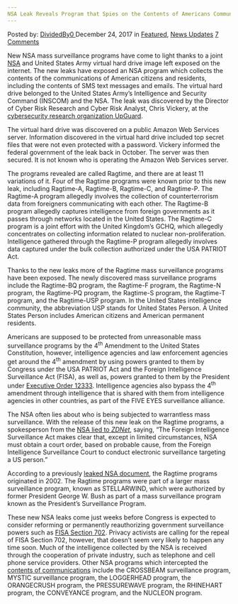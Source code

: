 ```yaml
---
NSA Leak Reveals Program that Spies on the Contents of Americans Communications
---
```

<article class="post-listing post-24060 post type-post status-publish format-standard has-post-thumbnail hentry category-deepdot-news category-news-updates tag-americans tag-communications tag-contents tag-leak tag-nsa tag-program tag-reveals tag-spies">
    <div class="post-inner">
    <p class="post-meta">
    <span>Posted by: <a href="https://www.deepdotweb.com/author/dividedby0/" title="">DividedBy0 </a></span>
    <span>December 24, 2017</span>
    <span>in <a href="https://www.deepdotweb.com/category/deepdot-news/" rel="category tag">Featured</a>, <a href="https://www.deepdotweb.com/category/news-updates/" rel="category tag">News Updates</a></span>
    <span><a href="https://www.deepdotweb.com/2017/12/24/nsa-leak-reveals-program-spies-contents-americans-communications/#comments">7 Comments</a></span>
    </p>
    <div class="clear"></div>
    <div class="entry">
    <p>New NSA mass surveillance programs have come to light thanks to a joint <a href="https://www.deepdotweb.com/tag/nsa/">NSA</a> and United States Army virtual hard drive image left exposed on the internet. The new leaks have exposed an NSA program which collects the contents of the communications of American citizens and residents, including the contents of SMS text messages and emails. The virtual hard drive belonged to the United States Army’s Intelligence and Security Command (INSCOM) and the NSA. The leak was discovered by the Director of Cyber Risk Research and Cyber Risk Analyst, Chris Vickery, at the <a href="https://www.upguard.com/breaches/cloud-leak-inscom">cybersecurity research organization UpGuard</a>.</p>
    <p>The virtual hard drive was discovered on a public Amazon Web Services server. Information discovered in the virtual hard drive included top secret files that were not even protected with a password. Vickery informed the federal government of the leak back in October. The server was then secured. It is not known who is operating the Amazon Web Services server.</p>
    <p>The programs revealed are called Ragtime, and there are at least 11 variations of it. Four of the Ragtime programs were known prior to this new leak, including Ragtime-A, Ragtime-B, Ragtime-C, and Ragtime-P. The Ragtime-A program allegedly involves the collection of counterterrorism data from foreigners communicating with each other. The Ragtime-B program allegedly captures intelligence from foreign governments as it passes through networks located in the United States. The Ragtime-C program is a joint effort with the United Kingdom’s GCHQ, which allegedly concentrates on collecting information related to nuclear non-proliferation. Intelligence gathered through the Ragtime-P program allegedly involves data captured under the bulk collection authorized under the USA PATRIOT Act.</p>
    <p>Thanks to the new leaks more of the Ragtime mass surveillance programs have been exposed. The newly discovered mass surveillance programs include the Ragtime-BQ program, the Ragtime-F program, the Ragtime-N program, the Ragtime-PQ program, the Ragtime-S program, the Ragtime-T program, and the Ragtime-USP program. In the United States intelligence community, the abbreviation USP stands for United States Person. A United States Person includes American citizens and American permanent residents.</p>
    <p>Americans are supposed to be protected from unreasonable mass surveillance programs by the 4<sup>th</sup> Amendment to the United States Constitution, however, intelligence agencies and law enforcement agencies get around the 4<sup>th</sup> amendment by using powers granted to them by Congress under the USA PATRIOT Act and the Foreign Intelligence Surveillance Act (FISA), as well as, powers granted to them by the President under <a href="https://www.deepdotweb.com/2017/07/18/nsa-diverting-american-internet-traffic-overseas/">Executive Order 12333</a>. Intelligence agencies also bypass the 4<sup>th</sup> amendment through intelligence that is shared with them from intelligence agencies in other countries, as part of the FIVE EYES surveillance alliance.</p>
    <p>The NSA often lies about who is being subjected to warrantless mass surveillance. With the release of this new leak on the Ragtime programs, a spokesperson from the <a href="http://www.zdnet.com/article/ragtime-program-appear-in-nsa-leaked-files/">NSA lied to </a><a href="http://www.zdnet.com/article/ragtime-program-appear-in-nsa-leaked-files/"><em>ZDNet</em></a>, saying, “The Foreign Intelligence Surveillance Act makes clear that, except in limited circumstances, NSA must obtain a court order, based on probable cause, from the Foreign Intelligence Surveillance Court to conduct electronic surveillance targeting a US person.”</p>
    <p>According to a previously <a href="https://assets.documentcloud.org/documents/758651/1qcy12-violations.txt">leaked NSA document</a>, the Ragtime programs originated in 2002. The Ragtime programs were part of a larger mass surveillance program, known as STELLARWIND, which were authorized by former President George W. Bush as part of a mass surveillance program known as the President’s Surveillance Program.</p>
    <p>These new NSA leaks come just weeks before Congress is expected to consider reforming or permanently reauthorizing government surveillance powers such as <a href="https://www.deepdotweb.com/2017/03/16/white-house-opposes-fisa-surveillance-reform/">FISA Section 702</a>. Privacy activists are calling for the repeal of FISA Section 702, however, that doesn’t seem very likely to happen any time soon. Much of the intelligence collected by the NSA is received through the cooperation of private industry, such as telephone and cell phone service providers. Other NSA programs which intercepted the <a href="https://electrospaces.blogspot.com/p/nicknames-and-codewords.html">contents of communications</a> include the CROSSBEAM surveillance program, MYSTIC surveillance program, the LOGGERHEAD program, the ORANGECRUSH program, the PRESSUREWAVE program, the RHINEHART program, the CONVEYANCE program, and the NUCLEON program.</p>
    </div>
    <span style="display:none"><a href="https://www.deepdotweb.com/tag/americans/" rel="tag">americans</a> <a href="https://www.deepdotweb.com/tag/communications/" rel="tag">communications</a> <a href="https://www.deepdotweb.com/tag/contents/" rel="tag">contents</a> <a href="https://www.deepdotweb.com/tag/leak/" rel="tag">leak</a> <a href="https://www.deepdotweb.com/tag/nsa/" rel="tag">nsa</a> <a href="https://www.deepdotweb.com/tag/program/" rel="tag">program</a> <a href="https://www.deepdotweb.com/tag/reveals/" rel="tag">reveals</a> <a href="https://www.deepdotweb.com/tag/spies/" rel="tag">spies</a></span> <span style="display:none" class="updated">2017-12-24</span>
    <div style="display:none" class="vcard author" itemprop="author" itemscope itemtype="http://schema.org/Person"><strong class="fn" itemprop="name"><a href="https://www.deepdotweb.com/author/dividedby0/" title="Posts by DividedBy0" rel="author">DividedBy0</a></strong></div>
    </div>
</article>

